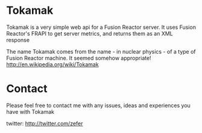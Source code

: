 Tokamak
==
Tokamak is a very simple web api for a Fusion Reactor server. It uses Fusion Reactor's FRAPI to get server metrics, and returns them as an XML response

The name Tokamak comes from the name - in nuclear physics - of a type of Fusion Reactor machine. It seemed somehow appropriate! http://en.wikipedia.org/wiki/Tokamak


Contact
==
Please feel free to contact me with any issues, ideas and experiences you have with Tokamak

twitter: http://twitter.com/zefer
